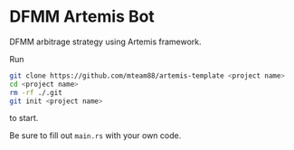 # DFMM Artemis Bot 

DFMM arbitrage strategy using Artemis framework.

Run 
```bash
git clone https://github.com/mteam88/artemis-template <project name>
cd <project name>
rm -rf ./.git
git init <project name>
``` 
to start.

Be sure to fill out `main.rs` with your own code.
